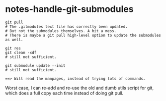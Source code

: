 notes-handle-git-submodules
===========================

```
git pull
# The .gitmodules text file has correctly been updated.
# But not the submodules themselves. A bit a mess.
# There is maybe a git pull high-level option to update the submodules as well.

git res
git clean -xdf
# still not sufficient.

git submodule update --init
# still not sufficient.

==> Will read the manpages, instead of trying lots of commands.
```

Worst case, I can re-add and re-use the old and dumb utils script for git, which
does a full copy each time instead of doing git pull.
